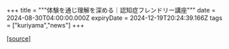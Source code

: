 +++
title = """体験を通じ理解を深める｜認知症フレンドリー講座"""
date = 2024-08-30T04:00:00.000Z
expiryDate = 2024-12-19T20:24:39.166Z
tags = ["kuriyama","news"]
+++


[[source]](https://www.town.kuriyama.hokkaido.jp/soshiki/43/28659.html)
